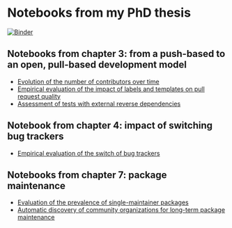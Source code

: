 # Notebooks from my PhD thesis #

[![Binder](https://mybinder.org/badge_logo.svg)](https://mybinder.org/v2/gh/Zimmi48/thesis/master)

## Notebooks from chapter 3: from a push-based to an open, pull-based development model ##

- [Evolution of the number of contributors over time][github-contributors]
- [Empirical evaluation of the impact of labels and templates on pull request quality][templates]
- [Assessment of tests with external reverse dependencies][breaking-changes]

## Notebook from chapter 4: impact of switching bug trackers ##

- [Empirical evaluation of the switch of bug trackers][bug-tracker]

## Notebooks from chapter 7: package maintenance ##

- [Evaluation of the prevalence of single-maintainer packages][libraries-io]
- [Automatic discovery of community organizations for long-term package maintenance][community-orgs]

[breaking-changes]: https://mybinder.org/v2/gh/Zimmi48/thesis/master?filepath=notebooks%2Fbreaking-changes%2FBreaking_changes.ipynb
[bug-tracker]: https://mybinder.org/v2/gh/Zimmi48/thesis/master?filepath=notebooks%2Fbug-tracker%2FGitHub_migration.ipynb
[community-orgs]: https://mybinder.org/v2/gh/Zimmi48/thesis/master?filepath=notebooks%2Fcommunity-orgs%2FCommunity_organizations.ipynb
[github-contributors]: https://mybinder.org/v2/gh/Zimmi48/thesis/master?filepath=notebooks%2Fgithub-contributors%2FGitHub_contributors.ipynb
[libraries-io]: https://mybinder.org/v2/gh/Zimmi48/thesis/master?filepath=notebooks%2Flibraries-io%2FLibraries.io.ipynb
[templates]: https://mybinder.org/v2/gh/Zimmi48/thesis/master?filepath=notebooks%2Ftemplates%2FTemplates.ipynb
